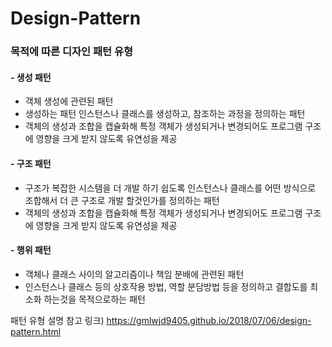 # Design-Pattern


### 목적에 따른 디자인 패턴 유형


#### - 생성 패턴
  - 객체 생성에 관련된 패턴
  - 생성하는 패턴 인스턴스나 클래스를 생성하고, 참조하는 과정을 정의하는 패턴
  - 객체의 생성과 조합을 캡슐화해 특정 객체가 생성되거나 변경되어도 프로그램 구조에 영향을 크게 받지 않도록 유연성을 제공


#### - 구조 패턴
  - 구조가 복잡한 시스템을 더 개발 하기 쉽도록 인스턴스나 클래스를 어떤 방식으로 조합해서 더 큰 구조로 개발 할것인가를 정의하는 패턴
  - 객체의 생성과 조합을 캡슐화해 특정 객체가 생성되거나 변경되어도 프로그램 구조에 영향을 크게 받지 않도록 유연성을 제공



#### - 행위 패턴 
  - 객체나 클래스 사이의 알고리즘이나 책임 분배에 관련된 패턴
  - 인스턴스나 클래스 등의 상호작용 방법, 역할 분담방법 등을 정의하고 결합도를 최소화 하는것을 목적으로하는 패턴




패턴 유형 설명 참고 링크) https://gmlwjd9405.github.io/2018/07/06/design-pattern.html
